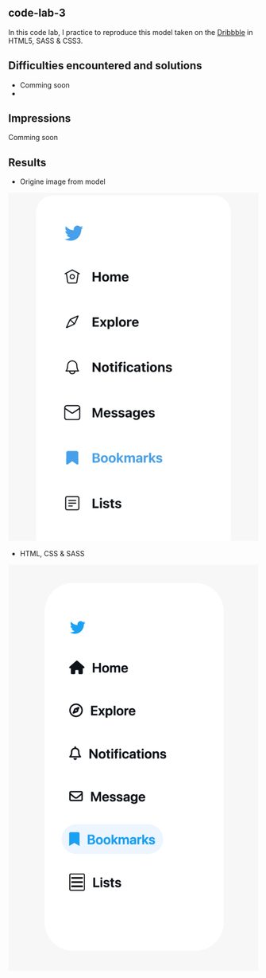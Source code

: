 ## code-lab-3
In this code lab, I practice to reproduce this model taken on the [Dribbble](https://dribbble.com/shots/14756430-Twitter-Sidebar-Light) in HTML5, SASS & CSS3.

## Difficulties encountered and solutions
- Comming soon
- 
## Impressions
Comming soon

## Results
- Origine image from model
<img alt="figma model design with html, css and sass" src="/code-lab-3/screenshots/original.png">

- HTML, CSS & SASS
<img alt="figma model design with html, css and sass" src="/code-lab-3/screenshots/result.png">
